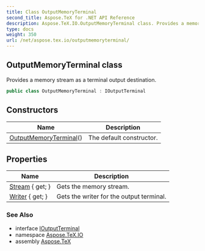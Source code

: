 ```yaml
---
title: Class OutputMemoryTerminal
second_title: Aspose.TeX for .NET API Reference
description: Aspose.TeX.IO.OutputMemoryTerminal class. Provides a memory stream as a terminal output destination
type: docs
weight: 350
url: /net/aspose.tex.io/outputmemoryterminal/
---
```

## OutputMemoryTerminal class

Provides a memory stream as a terminal output destination.

```csharp
public class OutputMemoryTerminal : IOutputTerminal
```

## Constructors

| Name | Description |
| --- | --- |
| [OutputMemoryTerminal](outputmemoryterminal/)() | The default constructor. |

## Properties

| Name | Description |
| --- | --- |
| [Stream](../../aspose.tex.io/outputmemoryterminal/stream/) { get; } | Gets the memory stream. |
| [Writer](../../aspose.tex.io/outputmemoryterminal/writer/) { get; } | Gets the writer for the output terminal. |

### See Also

* interface [IOutputTerminal](../ioutputterminal/)
* namespace [Aspose.TeX.IO](../../aspose.tex.io/)
* assembly [Aspose.TeX](../../)


